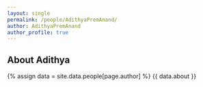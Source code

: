 ```yaml
---
layout: single
permalink: /people/AdithyaPremAnand/
author: AdithyaPremAnand
author_profile: true
---
```

## About Adithya
{% assign data = site.data.people[page.author] %}
{{ data.about }}